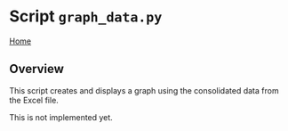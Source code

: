 # Script `graph_data.py`

[Home](README.md)

## Overview

This script creates and displays a graph using the consolidated data from the Excel file.

This is not implemented yet.

